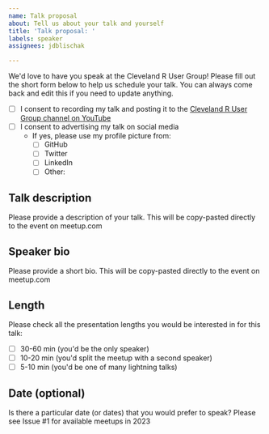 ```yaml
---
name: Talk proposal
about: Tell us about your talk and yourself
title: 'Talk proposal: '
labels: speaker
assignees: jdblischak

---
```


We'd love to have you speak at the Cleveland R User Group! Please fill out the short form below to help us schedule your talk. You can always come back and edit this if you need to update anything.

- [ ] I consent to recording my talk and posting it to the [Cleveland R User Group channel on YouTube][youtube]
- [ ] I consent to advertising my talk on social media
  - If yes, please use my profile picture from:
    - [ ] GitHub
    - [ ] Twitter
    - [ ] LinkedIn
    - [ ] Other:

[youtube]: https://www.youtube.com/@clevelandrusergroup

## Talk description

Please provide a description of your talk. This will be copy-pasted directly to the event on meetup.com

## Speaker bio

Please provide a short bio. This will be copy-pasted directly to the event on meetup.com

## Length

Please check all the presentation lengths you would be interested in for this talk:

- [ ] 30-60 min (you'd be the only speaker)
- [ ] 10-20 min (you'd split the meetup with a second speaker)
- [ ] 5-10 min (you'd be one of many lightning talks)

## Date (optional)

Is there a particular date (or dates) that you would prefer to speak? Please see Issue #1 for available meetups in 2023
